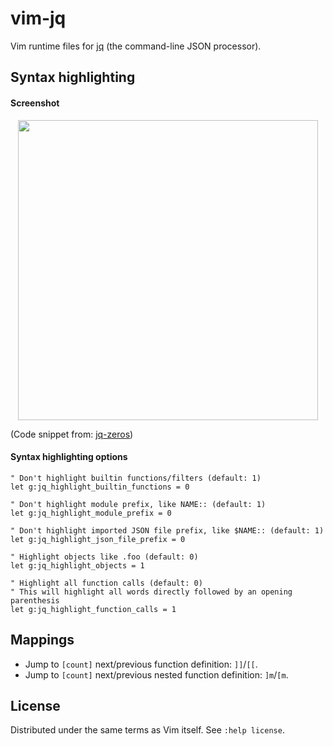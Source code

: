 vim-jq
======

Vim runtime files for [jq](https://github.com/stedolan/jq) (the command-line JSON processor).


Syntax highlighting
-------------------

#### Screenshot

<dl><p align="center">
<img src="https://user-images.githubusercontent.com/6266600/59893960-28064380-93df-11e9-9fa2-bf2933e4d6ea.png" width="480"/>
</p></dl>

(Code snippet from: [jq-zeros](https://github.com/joelpurra/jq-zeros))

#### Syntax highlighting options

```vim
" Don't highlight builtin functions/filters (default: 1)
let g:jq_highlight_builtin_functions = 0

" Don't highlight module prefix, like NAME:: (default: 1)
let g:jq_highlight_module_prefix = 0

" Don't highlight imported JSON file prefix, like $NAME:: (default: 1)
let g:jq_highlight_json_file_prefix = 0

" Highlight objects like .foo (default: 0)
let g:jq_highlight_objects = 1

" Highlight all function calls (default: 0)
" This will highlight all words directly followed by an opening parenthesis
let g:jq_highlight_function_calls = 1
```

Mappings
--------

* Jump to `[count]` next/previous function definition: `]]`/`[[`.
* Jump to `[count]` next/previous nested function definition: `]m`/`[m`.


License
-------

Distributed under the same terms as Vim itself. See `:help license`.
